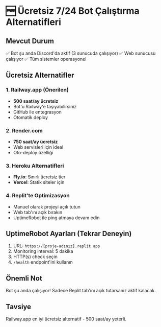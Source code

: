# 🆓 Ücretsiz 7/24 Bot Çalıştırma Alternatifleri

## Mevcut Durum
✅ Bot şu anda Discord'da aktif (3 sunucuda çalışıyor)
✅ Web sunucusu çalışıyor
✅ Tüm sistemler operasyonel

## Ücretsiz Alternatifler

### 1. Railway.app (Önerilen)
- **500 saat/ay ücretsiz**
- Bot'u Railway'e taşıyabilirsiniz
- GitHub ile entegrasyon
- Otomatik deploy

### 2. Render.com
- **750 saat/ay ücretsiz**
- Web servisleri için ideal
- Oto-deploy özelliği

### 3. Heroku Alternatifleri
- **Fly.io**: Sınırlı ücretsiz tier
- **Vercel**: Statik siteler için

### 4. Replit'te Optimizasyon
- Manuel olarak projeyi açık tutun
- Web tab'ını açık bırakın
- UptimeRobot ile ping atmaya devam edin

## UptimeRobot Ayarları (Tekrar Deneyin)
1. URL: `https://[proje-adınız].replit.app`
2. Monitoring interval: 5 dakika
3. HTTP(s) check seçin
4. `/health` endpoint'ini kullanın

## Önemli Not
Bot şu anda çalışıyor! Sadece Replit tab'ını açık tutarsanız aktif kalacak.

## Tavsiye
Railway.app en iyi ücretsiz alternatif - 500 saat/ay yeterli.